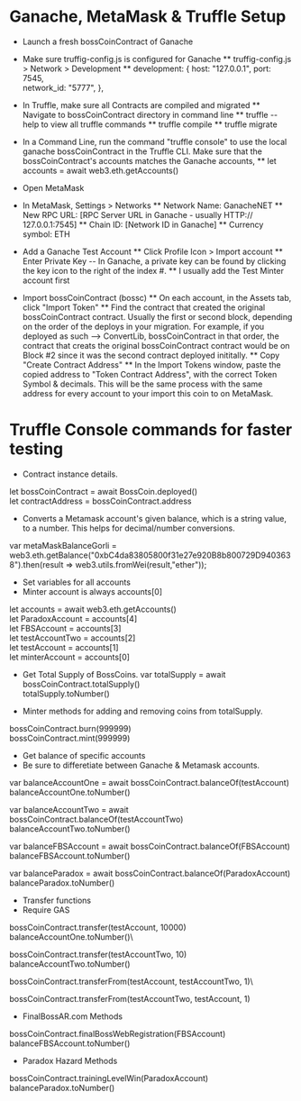 # Ganache, MetaMask & Truffle Setup

* Launch a fresh bossCoinContract of Ganache

* Make sure truffig-config.js is configured for Ganache
    ** truffig-config.js > Network > Development
    ** development: {
            host: "127.0.0.1",
            port: 7545,           
            network_id: "5777",
    },

* In Truffle, make sure all Contracts are compiled and migrated
    ** Navigate to bossCoinContract directory in command line
    ** truffle --help to view all truffle commands
    ** truffle compile
    ** truffle migrate

* In a Command Line, run the command "truffle console"
    to use the local ganache bossCoinContract in the Truffle CLI.
    Make sure that the bossCoinContract's accounts matches the Ganache accounts,
    ** let accounts = await web3.eth.getAccounts()

* Open MetaMask

* In MetaMask, Settings > Networks
    ** Network Name: GanacheNET
    ** New RPC URL: [RPC Server URL in Ganache - usually HTTP:// 127.0.0.1:7545]
    ** Chain ID: [Network ID in Ganache]
    ** Currency symbol: ETH

* Add a Ganache Test Account
    ** Click Profile Icon > Import account
    ** Enter Private Key
        -- In Ganache, a private key can be found by clicking the key icon to the right of the index #.
    ** I usually add the Test Minter account first

* Import bossCoinContract (bossc)
    ** On each account, in the Assets tab, click "Import Token"
    ** Find the contract that created the original bossCoinContract contract. Usually the first or second block, depending on the order of the deploys in your migration. For example, if you deployed as such --> ConvertLib, bossCoinContract in that order, the contract that creats the original bossCoinContract contract would be on Block #2 since it was the second contract deployed inititally.
    ** Copy "Create Contract Address"
    ** In the Import Tokens window, paste the copied address to "Token Contract Address", with the correct Token Symbol & decimals. This will be the same process with the same address for every account to your import this coin to on MetaMask.

# Truffle Console commands for faster testing

* Contract instance details.

let bossCoinContract = await BossCoin.deployed()\
let contractAddress = bossCoinContract.address

* Converts a Metamask account's given balance, which is a string value, to a number. This helps for decimal/number conversions.

var metaMaskBalanceGorli = web3.eth.getBalance("0xbC4da83805800f31e27e920B8b800729D9403638").then(result => web3.utils.fromWei(result,"ether"));

* Set variables for all accounts
* Minter account is always accounts[0]

let accounts = await web3.eth.getAccounts()\
let ParadoxAccount = accounts[4]\
let FBSAccount = accounts[3]\
let testAccountTwo = accounts[2]\
let testAccount = accounts[1]\
let minterAccount = accounts[0]

* Get Total Supply of BossCoins.
var totalSupply = await bossCoinContract.totalSupply()\
totalSupply.toNumber()

* Minter methods for adding and removing coins from totalSupply.

bossCoinContract.burn(999999)\
bossCoinContract.mint(999999)

* Get balance of specific accounts
* Be sure to differetiate between Ganache & Metamask accounts.

var balanceAccountOne = await bossCoinContract.balanceOf(testAccount)\
balanceAccountOne.toNumber()

var balanceAccountTwo = await bossCoinContract.balanceOf(testAccountTwo)\
balanceAccountTwo.toNumber()

var balanceFBSAccount = await bossCoinContract.balanceOf(FBSAccount)\
balanceFBSAccount.toNumber()

var balanceParadox = await bossCoinContract.balanceOf(ParadoxAccount)\
balanceParadox.toNumber()

* Transfer functions
* Require GAS

bossCoinContract.transfer(testAccount, 10000)\
balanceAccountOne.toNumber()\

bossCoinContract.transfer(testAccountTwo, 10)\
balanceAccountTwo.toNumber()

bossCoinContract.transferFrom(testAccount, testAccountTwo, 1)\

bossCoinContract.transferFrom(testAccountTwo, testAccount, 1)


* FinalBossAR.com Methods

bossCoinContract.finalBossWebRegistration(FBSAccount)
balanceFBSAccount.toNumber()

* Paradox Hazard Methods

bossCoinContract.trainingLevelWin(ParadoxAccount)\
balanceParadox.toNumber()
